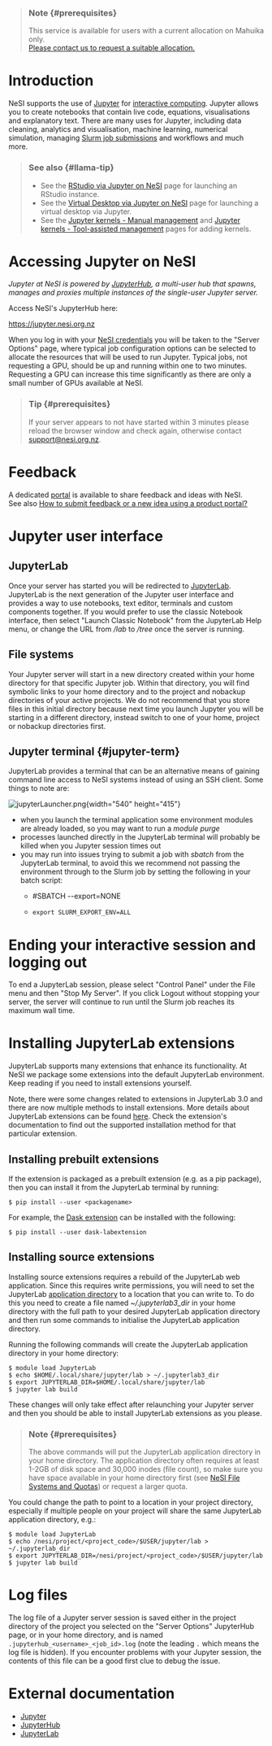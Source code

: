 > ### Note {#prerequisites}
>
> This service is available for users with a current allocation on
> Mahuika only.\
> [Please contact us to request a suitable
> allocation.](https://support.nesi.org.nz/hc/en-gb/requests/new)

Introduction
============

NeSI supports the use of [Jupyter](https://jupyter.org/) for
[interactive
computing](https://support.nesi.org.nz/hc/en-gb/articles/360001316356).
Jupyter allows you to create notebooks that contain live code,
equations, visualisations and explanatory text. There are many uses for
Jupyter, including data cleaning, analytics and visualisation, machine
learning, numerical simulation, managing [Slurm job
submissions](https://support.nesi.org.nz/hc/en-gb/articles/360000684396)
and workflows and much more.

> ### See also {#llama-tip}
>
> -   See the [RStudio via Jupyter on
>     NeSI](https://support.nesi.org.nz/hc/en-gb/articles/360004337836)
>     page for launching an RStudio instance.
> -   See the [Virtual Desktop via Jupyter on
>     NeSI](https://support.nesi.org.nz/hc/en-gb/articles/360001600235)
>     page for launching a virtual desktop via Jupyter.
> -   See the [Jupyter kernels - Manual
>     management](https://support.nesi.org.nz/hc/en-gb/articles/4414951820559)
>     and [Jupyter kernels - Tool-assisted
>     management](https://support.nesi.org.nz/hc/en-gb/articles/4414958674831)
>     pages for adding kernels.

Accessing Jupyter on NeSI
=========================

*Jupyter at NeSI is powered by [JupyterHub](https://jupyter.org/hub), a
multi-user hub that spawns, manages and proxies multiple instances of
the single-user Jupyter server.*

Access NeSI\'s JupyterHub here:

<https://jupyter.nesi.org.nz>

When you log in with your [NeSI
credentials](https://support.nesi.org.nz/hc/en-gb/articles/360000335995)
you will be taken to the \"Server Options\" page, where typical job
configuration options can be selected to allocate the resources that
will be used to run Jupyter. Typical jobs, not requesting a GPU, should
be up and running within one to two minutes. Requesting a GPU can
increase this time significantly as there are only a small number of
GPUs available at NeSI.

> ### Tip {#prerequisites}
>
> If your server appears to not have started within 3 minutes please
> reload the browser window and check again, otherwise contact
> [support\@nesi.org.nz](mailto:support@nesi.org.nz?subject=Jupyter%20on%20NeSI).

Feedback
========

A dedicated
[portal](https://portal.productboard.com/2k2ojgehbq7ovnyzmcjp1nxg) is
available to share feedback and ideas with NeSI.\
See also [How to submit feedback or a new idea using a product
portal?](https://support.nesi.org.nz/hc/en-gb/articles/360001504596)

Jupyter user interface
======================

JupyterLab
----------

Once your server has started you will be redirected to
[JupyterLab](https://jupyterlab.readthedocs.io/en/stable/). JupyterLab
is the next generation of the Jupyter user interface and provides a way
to use notebooks, text editor, terminals and custom components together.
If you would prefer to use the classic Notebook interface, then select
\"Launch Classic Notebook\" from the JupyterLab Help menu, or change the
URL from */lab* to */tree* once the server is running.

File systems
------------

Your Jupyter server will start in a new directory created within your
home directory for that specific Jupyter job. Within that directory, you
will find symbolic links to your home directory and to the project and
nobackup directories of your active projects. We do not recommend that
you store files in this initial directory because next time you launch
Jupyter you will be starting in a different directory, instead switch to
one of your home, project or nobackup directories first.

Jupyter terminal {#jupyter-term}
----------------

JupyterLab provides a terminal that can be an alternative means of
gaining command line access to NeSI systems instead of using an SSH
client. Some things to note are:

![jupyterLauncher.png](https://github.com/nesi/hpc-intro/blob/gh-pages-nesi/img/jupyterLauncher.png?raw=true){width="540"
height="415"}

-   when you launch the terminal application some environment modules
    are already loaded, so you may want to run a *module purge*
-   processes launched directly in the JupyterLab terminal will probably
    be killed when you Jupyter session times out
-   you may run into issues trying to submit a job with *sbatch* from
    the JupyterLab terminal, to avoid this we recommend not passing the
    environment through to the Slurm job by setting the following in
    your batch script:
    -   #SBATCH --export=NONE

    -   ``` {.c-mrkdwn__pre stringify-type="pre"}
        export SLURM_EXPORT_ENV=ALL
        ```

Ending your interactive session and logging out
===============================================

To end a JupyterLab session, please select \"Control Panel\" under the
File menu and then \"Stop My Server\". If you click Logout without
stopping your server, the server will continue to run until the Slurm
job reaches its maximum wall time.

Installing JupyterLab extensions
================================

JupyterLab supports many extensions that enhance its functionality. At
NeSI we package some extensions into the default JupyterLab environment.
Keep reading if you need to install extensions yourself.

Note, there were some changes related to extensions in JupyterLab 3.0
and there are now multiple methods to install extensions. More details
about JupyterLab extensions can be found
[here](https://jupyterlab.readthedocs.io/en/stable/user/extensions.html).
Check the extension\'s documentation to find out the supported
installation method for that particular extension.

Installing prebuilt extensions 
-------------------------------

If the extension is packaged as a prebuilt extension (e.g. as a pip
package), then you can install it from the JupyterLab terminal by
running:

    $ pip install --user <packagename>

For example, the [Dask
extension](https://github.com/dask/dask-labextension#jupyterlab-30-or-greater)
can be installed with the following:

    $ pip install --user dask-labextension

Installing source extensions
----------------------------

Installing source extensions requires a rebuild of the JupyterLab web
application. Since this requires write permissions, you will need to set
the JupyterLab [application
directory](https://jupyterlab.readthedocs.io/en/stable/user/extensions.html#advanced-usage)
to a location that you can write to. To do this you need to create a
file named *\~/.jupyterlab3\_dir* in your home directory with the full
path to your desired JupyterLab application directory and then run some
commands to initialise the JupyterLab application directory.

Running the following commands will create the JupyterLab application
directory in your home directory:

    $ module load JupyterLab
    $ echo $HOME/.local/share/jupyter/lab > ~/.jupyterlab3_dir
    $ export JUPYTERLAB_DIR=$HOME/.local/share/jupyter/lab
    $ jupyter lab build

These changes will only take effect after relaunching your Jupyter
server and then you should be able to install JupyterLab extensions as
you please.

> ### Note {#prerequisites}
>
> The above commands will put the JupyterLab application directory in
> your home directory. The application directory often requires at least
> 1-2GB of disk space and 30,000 inodes (file count), so make sure you
> have space available in your home directory first (see [NeSI File
> Systems and
> Quotas](https://support.nesi.org.nz/hc/en-gb/articles/360000177256-NeSI-File-Systems-and-Quotas))
> or request a larger quota.

You could change the path to point to a location in your project
directory, especially if multiple people on your project will share the
same JupyterLab application directory, e.g.:

    $ module load JupyterLab
    $ echo /nesi/project/<project_code>/$USER/jupyter/lab > ~/.jupyterlab_dir
    $ export JUPYTERLAB_DIR=/nesi/project/<project_code>/$USER/jupyter/lab
    $ jupyter lab build

Log files
=========

The log file of a Jupyter server session is saved either in the project
directory of the project you selected on the \"Server Options\"
JupyterHub page, or in your home directory, and is named
`.jupyterhub_<username>_<job_id>.log` (note the leading `.` which means
the log file is hidden). If you encounter problems with your Jupyter
session, the contents of this file can be a good first clue to debug the
issue.

External documentation
======================

-   [Jupyter](https://jupyter.readthedocs.io/en/latest/)
-   [JupyterHub](https://jupyterhub.readthedocs.io/en/stable/)
-   [JupyterLab](https://jupyterlab.readthedocs.io/en/stable/)
